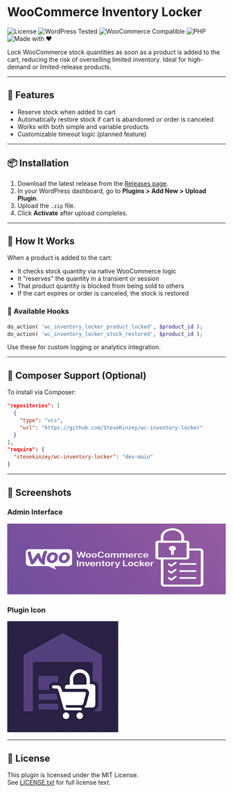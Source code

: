 # WooCommerce Inventory Locker

![License](https://img.shields.io/github/license/SteveKinzey/wc-inventory-locker)
![WordPress Tested](https://img.shields.io/badge/WordPress-6.5%2B-blue)
![WooCommerce Compatible](https://img.shields.io/badge/WooCommerce-8.x-blue)
![PHP](https://img.shields.io/badge/PHP-7.4%2B-green)
![Made with ❤️](https://img.shields.io/badge/Made%20with-%E2%9D%A4-red)

Lock WooCommerce stock quantities as soon as a product is added to the cart, reducing the risk of overselling limited inventory. Ideal for high-demand or limited-release products.

---

## 🔧 Features

- Reserve stock when added to cart
- Automatically restore stock if cart is abandoned or order is canceled
- Works with both simple and variable products
- Customizable timeout logic (planned feature)

---

## 📦 Installation

1. Download the latest release from the [Releases page](https://github.com/SteveKinzey/wc-inventory-locker/releases).
2. In your WordPress dashboard, go to **Plugins > Add New > Upload Plugin**.
3. Upload the `.zip` file.
4. Click **Activate** after upload completes.

---

## 🧠 How It Works

When a product is added to the cart:

- It checks stock quantity via native WooCommerce logic
- It "reserves" the quantity in a transient or session
- That product quantity is blocked from being sold to others
- If the cart expires or order is canceled, the stock is restored

### 🔌 Available Hooks

```php
do_action( 'wc_inventory_locker_product_locked', $product_id );
do_action( 'wc_inventory_locker_stock_restored', $product_id );
```

Use these for custom logging or analytics integration.

---

## 🧰 Composer Support (Optional)

To install via Composer:

```json
"repositories": [
  {
    "type": "vcs",
    "url": "https://github.com/SteveKinzey/wc-inventory-locker"
  }
],
"require": {
  "stevekinzey/wc-inventory-locker": "dev-main"
}
```

---

## 📸 Screenshots

### Admin Interface
![Admin UI](plugin-assets/wc-inventory-locker-banner-772x250.jpg)

### Plugin Icon
![Plugin Icon](plugin-assets/wc-inventory-locker-icon-256x256.jpg)

---

## 📄 License

This plugin is licensed under the MIT License.  
See [LICENSE.txt](LICENSE.txt) for full license text.
